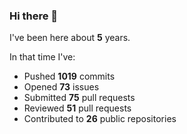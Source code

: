 ### Hi there 👋

I've been here about **5** years.

In that time I've:

- Pushed **1019** commits
- Opened **73** issues
- Submitted **75** pull requests
- Reviewed **51** pull requests
- Contributed to **26** public repositories

<!-- ![My scrobbles](https://lastfm-recently-played.vercel.app/api?user=dotdub) -->
